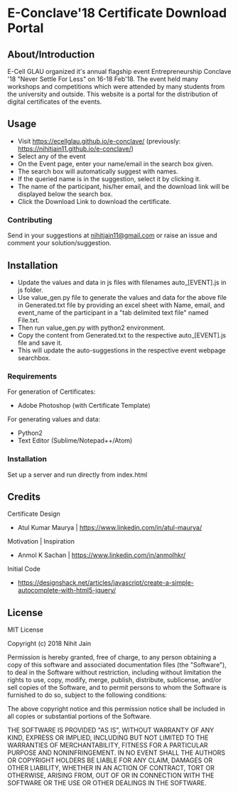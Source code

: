 # E-Conclave'18 Certificate Download Portal

## About/Introduction

E-Cell GLAU organized it's annual flagship event Entrepreneurship Conclave '18 "Never Settle For Less" on 16-18 Feb'18. The event held many workshops and competitions which were attended by many students from the university and outside.
This website is a portal for the distribution of digital certificates of the events.

## Usage

- Visit https://ecellglau.github.io/e-conclave/ (previously: https://nihitjain11.github.io/e-conclave/)
- Select any of the event
- On the Event page, enter your name/email in the search box given.
- The search box will automatically suggest with names.
- If the queried name is in the suggestion, select it by clicking it.
- The name of the participant, his/her email, and the download link will be displayed below the search box.
- Click the Download Link to download the certificate.

### Contributing

Send in your suggestions at nihitjain11@gmail.com or raise an issue and comment your solution/suggestion.

## Installation

- Update the values and data in js files with filenames auto_[EVENT].js in js folder.
- Use value_gen.py file to generate the values and data for the above file in Generated.txt file by providing an excel sheet with Name, email, and event_name of the participant in a "tab delimited text file" named File.txt.
- Then run value_gen.py with python2 environment.
- Copy the content from Generated.txt to the respective auto_[EVENT].js file and save it. 
- This will update the auto-suggestions in the respective event webpage searchbox.

### Requirements

For generation of Certificates:
- Adobe Photoshop (with Certificate Template)

For generating values and data:
- Python2
- Text Editor (Sublime/Notepad++/Atom)


### Installation

Set up a server and run directly from index.html

## Credits

Certificate Design
- Atul Kumar Maurya | https://www.linkedin.com/in/atul-maurya/

Motivation | Inspiration 
- Anmol K Sachan | https://www.linkedin.com/in/anmolhkr/

Initial Code
- https://designshack.net/articles/javascript/create-a-simple-autocomplete-with-html5-jquery/

## License

MIT License

Copyright (c) 2018 Nihit Jain

Permission is hereby granted, free of charge, to any person obtaining a copy
of this software and associated documentation files (the "Software"), to deal
in the Software without restriction, including without limitation the rights
to use, copy, modify, merge, publish, distribute, sublicense, and/or sell
copies of the Software, and to permit persons to whom the Software is
furnished to do so, subject to the following conditions:

The above copyright notice and this permission notice shall be included in all
copies or substantial portions of the Software.

THE SOFTWARE IS PROVIDED "AS IS", WITHOUT WARRANTY OF ANY KIND, EXPRESS OR
IMPLIED, INCLUDING BUT NOT LIMITED TO THE WARRANTIES OF MERCHANTABILITY,
FITNESS FOR A PARTICULAR PURPOSE AND NONINFRINGEMENT. IN NO EVENT SHALL THE
AUTHORS OR COPYRIGHT HOLDERS BE LIABLE FOR ANY CLAIM, DAMAGES OR OTHER
LIABILITY, WHETHER IN AN ACTION OF CONTRACT, TORT OR OTHERWISE, ARISING FROM,
OUT OF OR IN CONNECTION WITH THE SOFTWARE OR THE USE OR OTHER DEALINGS IN THE
SOFTWARE.
